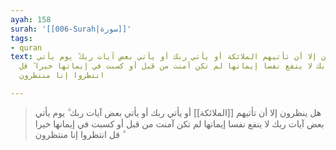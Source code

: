 ```yaml
---
ayah: 158
surah: '[[006-Surah|سورة]]'
tags:
- quran
text: هل ينظرون إلا أن تأتيهم الملائكة أو يأتي ربك أو يأتي بعض آيات ربك ۗ يوم يأتي
  بعض آيات ربك لا ينفع نفسا إيمانها لم تكن آمنت من قبل أو كسبت في إيمانها خيرا ۗ قل
  انتظروا إنا منتظرون

---
```

> هل ينظرون إلا أن تأتيهم [[الملائكة]] أو يأتي ربك أو يأتي بعض آيات ربك ۗ يوم يأتي بعض آيات ربك لا ينفع نفسا إيمانها لم تكن آمنت من قبل أو كسبت في إيمانها خيرا ۗ قل انتظروا إنا منتظرون
